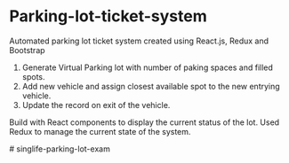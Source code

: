 # Parking-lot-ticket-system
Automated parking lot ticket system created using React.js, Redux and Bootstrap


1) Generate Virtual Parking lot with number of paking spaces and filled spots.
2) Add new vehicle and assign closest available spot to the new entrying vehicle.
3) Update the record on exit of the vehicle.

Build with React components to display the current status of the lot.
Used Redux to manage the current state of the system.

#   s i n g l i f e - p a r k i n g - l o t - e x a m  
 